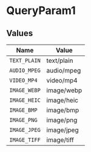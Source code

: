 # QueryParam1


## Values

| Name         | Value        |
| ------------ | ------------ |
| `TEXT_PLAIN` | text/plain   |
| `AUDIO_MPEG` | audio/mpeg   |
| `VIDEO_MP4`  | video/mp4    |
| `IMAGE_WEBP` | image/webp   |
| `IMAGE_HEIC` | image/heic   |
| `IMAGE_BMP`  | image/bmp    |
| `IMAGE_PNG`  | image/png    |
| `IMAGE_JPEG` | image/jpeg   |
| `IMAGE_TIFF` | image/tiff   |
